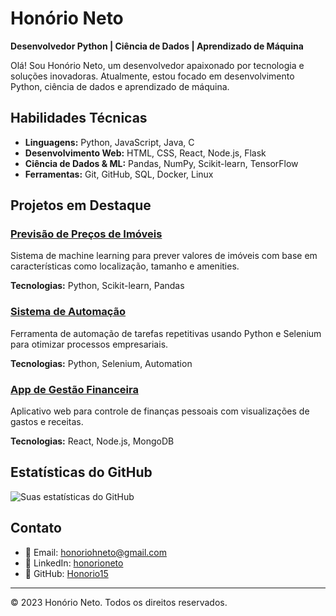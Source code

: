 # Honório Neto

**Desenvolvedor Python | Ciência de Dados | Aprendizado de Máquina**

Olá! Sou Honório Neto, um desenvolvedor apaixonado por tecnologia e soluções inovadoras. Atualmente, estou focado em desenvolvimento Python, ciência de dados e aprendizado de máquina.

## Habilidades Técnicas

- **Linguagens:** Python, JavaScript, Java, C
- **Desenvolvimento Web:** HTML, CSS, React, Node.js, Flask
- **Ciência de Dados & ML:** Pandas, NumPy, Scikit-learn, TensorFlow
- **Ferramentas:** Git, GitHub, SQL, Docker, Linux

## Projetos em Destaque

### [Previsão de Preços de Imóveis](https://github.com/Honorio15/)
Sistema de machine learning para prever valores de imóveis com base em características como localização, tamanho e amenities.

**Tecnologias:** Python, Scikit-learn, Pandas

### [Sistema de Automação](https://github.com/Honorio15/)
Ferramenta de automação de tarefas repetitivas usando Python e Selenium para otimizar processos empresariais.

**Tecnologias:** Python, Selenium, Automation

### [App de Gestão Financeira](https://github.com/Honorio15/)
Aplicativo web para controle de finanças pessoais com visualizações de gastos e receitas.

**Tecnologias:** React, Node.js, MongoDB

## Estatísticas do GitHub

![Suas estatísticas do GitHub](https://github-readme-stats.vercel.app/api?username=Honorio15&show_icons=true&theme=radical)

## Contato

- 📧 Email: honoriohneto@gmail.com
- 💼 LinkedIn: [honorioneto](https://www.linkedin.com/in/honorioneto/)
- 🔗 GitHub: [Honorio15](https://github.com/Honorio15)

---

© 2023 Honório Neto. Todos os direitos reservados.
